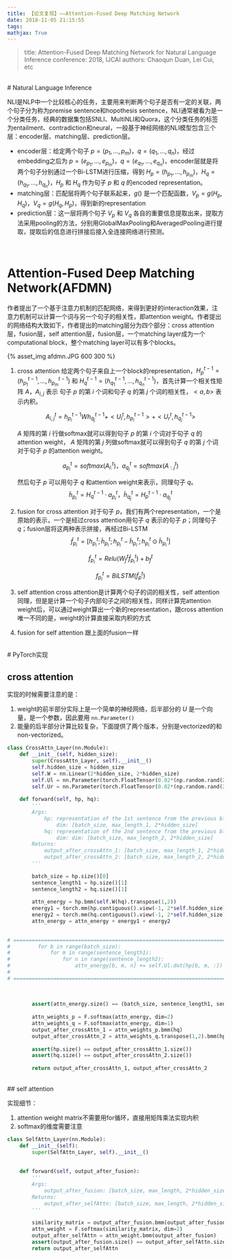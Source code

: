 ```yaml
---
title: 【论文复现】——Attention-Fused Deep Matching Network
date: 2018-11-05 21:15:55
tags:
mathjax: True
---
```


> title: Attention-Fused Deep Matching Network for Natural Language Inference
> conference: 2018, IJCAI
> authors: Chaoqun Duan, Lei Cui, etc

<!-- more -->
<br>
# Natural Language Inference

NLI是NLP中一个比较核心的任务，主要用来判断两个句子是否有一定的关联，两个句子分为称为premise sentence和hopothesis sentence，NLI通常被看为是一个分类任务，经典的数据集包括SNLI、MultiNLI和Quora，这个分类任务的标签为entailment、contradiction和neural，一般基于神经网络的NLI模型包含三个层：encoder层、matching层、prediction层。

- encoder层：给定两个句子 $p = (p_1, ..., p_m)$，$q = (q_1, ..., q_n)$，经过embedding之后为 $p = (e_{p_1}, ..., e_{p_m})$，$q = (e_{q_1}, ..., e_{q_n})$，encoder层就是将两个句子分别通过一个Bi-LSTM进行压缩，得到 $H_p = (h_{p_1}, ..., h_{p_m})$，$H_q = (h_{q_1}, ..., h_{q_n})$，$H_p$ 和 $H_q$ 作为句子 $p$ 和 $q$ 的encoded representation。
- matching层：匹配层将两个句子联系起来，$g()$ 是一个匹配函数，$V_p = g(H_p, H_q)$，$V_q = g(H_q, H_p)$，得到新的representation
- prediction层：这一层将两个句子 $V_p$ 和 $V_q$ 各自的重要信息提取出来，提取方法采用pooling的方法，分别用GlobalMaxPooling和AveragedPooling进行提取，提取后的信息进行拼接后接入全连接网络进行预测。 

<br>

# Attention-Fused Deep Matching Network(AFDMN)

作者提出了一个基于注意力机制的匹配网络，来得到更好的interaction效果，注意力机制可以计算一个词与另一个句子的相关性，即attention weight。作者提出的网络结构大致如下，作者提出的matching层分为四个部分：cross attention层，fusion层，self attention层，fusion层，一个matching layer成为一个computational block，整个matching layer可以有多个blocks。

{% asset_img afdmn.JPG 600 300 %}

1. cross attention
   给定两个句子来自上一个block的representation，$H_p^{t-1} = (h_{p_1}^{t-1}, ..., h_{p_m}^{t-1})$ 和 $H_q^{t-1} = (h_{q_1}^{t-1}, ..., h_{q_n}^{t-1})$，首先计算一个相关性矩阵 $A$，$A_{i,j}$ 表示 句子 $p$ 的第 $i$ 个词和句子 $q$ 的第 $j$ 个词的相关性，$<a, b>$ 表示内积。

   $$ A_{i,j}^t = h_{p_i}^{t-1} W h_{q_j}^{t-1} + <U_l^t, h_{p_i}^{t-1}> + <U_r^t, h_{q_j}^{t-1}>$$ 

   $A$ 矩阵的第 $i$ 行做softmax就可以得到句子 $p$ 的第 $i$ 个词对于句子 $q$ 的attention weight，
   $A$ 矩阵的第 $j$ 列做softmax就可以得到句子 $q$ 的第 $j$ 个词对于句子 $p$ 的attention weight。

   $$a_{p_i}^t = softmax(A_{i:}^t)，a_{q_j}^t = softmax(A_{:j}^t)$$

   然后句子 $p$ 可以用句子 $q$ 和attention weight来表示，同理句子 $q$。
   $$\tilde{h}_{p_i}^t = H_q^{t-1} \cdot a_{p_i}^t，\tilde{h}_{q_j}^t = H_p^{t-1} \cdot a_{q_j}^t$$

2. fusion for cross attention
   对于句子 $p$，我们有两个representation，一个是原始的表示，一个是经过cross attention用句子 $q$ 表示的句子 $p$；同理句子 $q$；fusion层将这两种表示拼接，再经过Bi-LSTM
   $$\bar{f}_{p_i}^t = [h_{p_i}^t;\tilde{h}_{p_i}^t;h_{p_i}^t - \tilde{h}_{p_i}^t;h_{p_i}^t \odot \tilde{h}_{p_i}^t]$$

   $$\tilde{f}_{p_i}^t = Relu(W_f^t \bar{f}_{p_i}^t) + b_f^t$$

   $$f_{p_i}^t = BiLSTM(\tilde{f}_p^t)$$

3. self attention
   cross attention是计算两个句子的词的相关性，self attention同理，但是是计算一个句子内部句子之间的相关性，同样计算完attention weight后，可以通过weight算出一个新的representation，跟cross attention唯一不同的是，weight的计算直接采取内积的方式

4. fusion for self attention
   跟上面的fusion一样


<br>
# PyTorch实现

## cross attention
实现的时候需要注意的是：
1. weight的前半部分实际上是一个简单的神经网络，后半部分的 $U$ 是一个向量，是一个参数，因此要用 `nn.Parameter()`
2. 能量的后半部分计算比较复杂，下面提供了两个版本，分别是vectorized的和non-vectorized。

```python
class CrossAttn_Layer(nn.Module):
    def __init__(self, hidden_size):
        super(CrossAttn_Layer, self).__init__()
        self.hidden_size = hidden_size
        self.W = nn.Linear(2*hidden_size, 2*hidden_size)
        self.Ul = nn.Parameter(torch.FloatTensor(0.02*(np.random.rand(2*hidden_size)-0.5)))
        self.Ur = nn.Parameter(torch.FloatTensor(0.02*(np.random.rand(2*hidden_size)-0.5)))
        
    def forward(self, hp, hq):
        '''
        Args:
            hp: representation of the 1st sentence from the previous block
                dim: [batch_size, max_length_1, 2*hidden_size]
            hq: representation of the 2nd sentence from the previous block
                dim: dim: [batch_size, max_length_2, 2*hidden_size]
        Returns:
            output_after_crossAttn_1: [batch_size, max_length_1, 2*hidden_size]
            output_after_crossAttn_2: [batch_size, max_length_2, 2*hidden_size]
        '''
        
        batch_size = hp.size()[0]
        sentence_length1 = hp.size()[1]
        sentence_length2 = hq.size()[1]
        
        attn_energy = hp.bmm(self.W(hq).transpose(1,2))    
        energy1 = torch.mm(hp.contiguous().view(-1, 2*self.hidden_size), self.Ul.unsqueeze(1)).view(batch_size,sentence_length1, 1).expand(batch_size,sentence_length1, sentence_length2)       
        energy2 = torch.mm(hq.contiguous().view(-1, 2*self.hidden_size), self.Ur.unsqueeze(1)).view(batch_size, 1, sentence_length2).expand(batch_size,sentence_length1, sentence_length2) 
        attn_energy = attn_energy + energy1 + energy2

        
# =============================================================================
#         for b in range(batch_size):
#             for m in range(sentence_length1):
#                 for n in range(sentence_length2):
#                     attn_energy[b, m, n] += self.Ul.dot(hp[b, m, :]) + self.Ur.dot(hq[b, n, :])
#         
# =============================================================================        
        
        
        
        assert(attn_energy.size() == (batch_size, sentence_length1, sentence_length2))
        
        attn_weights_p = F.softmax(attn_energy, dim=2)
        attn_weights_q = F.softmax(attn_energy, dim=1)
        output_after_crossAttn_1 = attn_weights_p.bmm(hq)
        output_after_crossAttn_2 = attn_weights_q.transpose(1,2).bmm(hp)
        
        assert(hp.size() == output_after_crossAttn_1.size())
        assert(hq.size() == output_after_crossAttn_2.size())
         
        return output_after_crossAttn_1, output_after_crossAttn_2
```


<br>
## self attention

实现细节：
1. attention weight matrix不需要用for循环，直接用矩阵乘法实现内积
2. softmax的维度需要注意

```python
class SelfAttn_Layer(nn.Module):
    def __init__(self):
        super(SelfAttn_Layer, self).__init__()
    
    
    def forward(self, output_after_fusion):
        '''
        Args:
            output_after_fusion: [batch_size, max_length, 2*hidden_size]
        Returns:
            output_after_selfAttn: [batch_size, max_length, 2*hidden_size]
        '''
        
        similarity_matrix = output_after_fusion.bmm(output_after_fusion.transpose(1,2))
        attn_weight = F.softmax(similarity_matrix, dim=2)
        output_after_selfAttn = attn_weight.bmm(output_after_fusion)
        assert(output_after_fusion.size() == output_after_selfAttn.size())
        return output_after_selfAttn
```







<br>